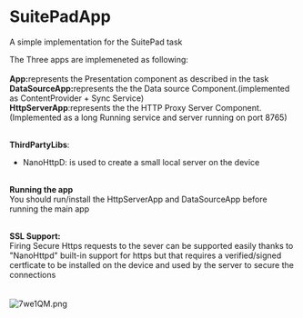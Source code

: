 # SuitePadApp
A simple implementation for the SuitePad task
<br/>

The Three apps are implemeneted as following:<br/>
<br/><b>App:</b>represents the Presentation component as described in the task
<br/><b>DataSourceApp:</b>represents the the Data source Component.(implemented as ContentProvider + Sync Service)
<br/><b>HttpServerApp</b>:represents the the HTTP Proxy Server Component.(Implemented as a long Running service and server running on port 8765)

<br/><b>ThirdPartyLibs</b>:
- NanoHttpD: is used to create a small local server on the device

<br/><b>Running the app</b><br/>
You should run/install the HttpServerApp and DataSourceApp before running the main app

<br/><b>SSL Support:<br/></b>
Firing Secure Https requests to the sever can be supported easily thanks to "NanoHttpd" built-in support for https but that requires a verified/signed certficate to be installed on the device and used by the server to secure the connections 
<br/><br/><br/>
<img src="http://s.pictub.club/2017/06/24/7we1QM.png" alt="7we1QM.png" >
